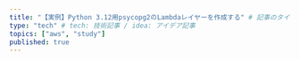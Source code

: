 ```yaml
---
title: "【実例】Python 3.12用psycopg2のLambdaレイヤーを作成する" # 記事のタイトル
type: "tech" # tech: 技術記事 / idea: アイデア記事
topics: ["aws", "study"]
published: true
---
```

